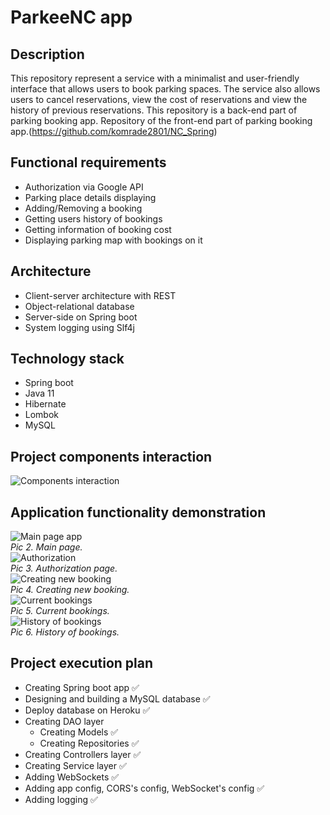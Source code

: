 # ParkeeNC app
## Description
This repository represent a service with a minimalist and user-friendly interface that allows users to book parking spaces.
The service also allows users to cancel reservations, view the cost of reservations and view the history of previous reservations.
This repository is a back-end part of parking booking app.
Repository of the front-end part of parking booking app.(https://github.com/komrade2801/NC_Spring) 

## Functional requirements
- Authorization via Google API
- Parking place details displaying
- Adding/Removing a booking
- Getting users history of bookings
- Getting information of booking cost 
- Displaying parking map with bookings on it

## Architecture
- Client-server architecture with REST
- Object-relational database
- Server-side on Spring boot
- System logging using Slf4j

## Technology stack
- Spring boot
- Java 11
- Hibernate
- Lombok
- MySQL

## Project components interaction
![Components interaction](https://user-images.githubusercontent.com/79422421/173038677-aa1545bd-cfcb-487a-af31-33073afc02c3.png)

## Application functionality demonstration
![Main page app](https://user-images.githubusercontent.com/79422421/173041728-b00f6e77-d555-4dd0-8668-b3f65ed718a2.png)<br> *Pic 2. Main page.* <br>
![Authorization](https://user-images.githubusercontent.com/79422421/173044455-b9359c75-e13a-4c81-9bf5-79116f947f63.png)<br> *Pic 3. Authorization page.* <br>
![Creating new booking](https://user-images.githubusercontent.com/79422421/173044744-5ba5480c-2989-4c1b-8199-b4bc2e474e69.png)<br> *Pic 4. Creating new booking.* <br>
![Current bookings](https://user-images.githubusercontent.com/79422421/173044981-77d83b4f-1d84-4e28-9b9b-9e526bcb115c.png)<br> *Pic 5. Current bookings.* <br>
![History of bookings](https://user-images.githubusercontent.com/79422421/173045204-4d9ee832-0de5-44e9-a48d-40b8b904a712.png)<br> *Pic 6. History of bookings.* <br>

## Project execution plan
- Creating Spring boot app :white_check_mark:<br>
- Designing and building a MySQL database :white_check_mark: <br>
- Deploy database on Heroku :white_check_mark:<br>
- Creating DAO layer
  - Creating Models :white_check_mark:<br>
  - Creating Repositories :white_check_mark:<br>
- Creating Controllers layer :white_check_mark:<br>
- Creating Service layer :white_check_mark:<br>
- Adding WebSockets :white_check_mark:<br>
- Adding app config, CORS's config, WebSocket's config :white_check_mark:<br>
- Adding logging :white_check_mark:<br>



